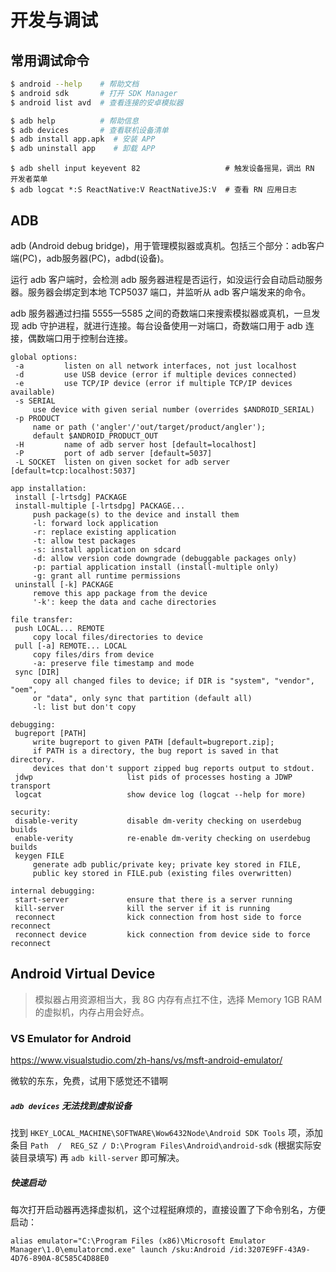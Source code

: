 # 开发与调试

## 常用调试命令

```bash
$ android --help    # 帮助文档
$ android sdk       # 打开 SDK Manager
$ android list avd  # 查看连接的安卓模拟器
```

```bash
$ adb help          # 帮助信息
$ adb devices       # 查看联机设备清单
$ adb install app.apk  # 安装 APP
$ adb uninstall app    # 卸载 APP
```

```
$ adb shell input keyevent 82                   # 触发设备摇晃，调出 RN 开发者菜单
$ adb logcat *:S ReactNative:V ReactNativeJS:V  # 查看 RN 应用日志
```


## ADB

adb (Android debug bridge)，用于管理模拟器或真机。包括三个部分：adb客户端(PC)，adb服务器(PC)，adbd(设备)。

运行 adb 客户端时，会检测 adb 服务器进程是否运行，如没运行会自动启动服务器。服务器会绑定到本地 TCP5037 端口，并监听从 adb 客户端发来的命令。

adb 服务器通过扫描 5555—5585 之间的奇数端口来搜索模拟器或真机，一旦发现 adb 守护进程，就进行连接。每台设备使用一对端口，奇数端口用于 adb 连接，偶数端口用于控制台连接。

```text
global options:
 -a         listen on all network interfaces, not just localhost
 -d         use USB device (error if multiple devices connected)
 -e         use TCP/IP device (error if multiple TCP/IP devices available)
 -s SERIAL
     use device with given serial number (overrides $ANDROID_SERIAL)
 -p PRODUCT
     name or path ('angler'/'out/target/product/angler');
     default $ANDROID_PRODUCT_OUT
 -H         name of adb server host [default=localhost]
 -P         port of adb server [default=5037]
 -L SOCKET  listen on given socket for adb server [default=tcp:localhost:5037]

app installation:
 install [-lrtsdg] PACKAGE
 install-multiple [-lrtsdpg] PACKAGE...
     push package(s) to the device and install them
     -l: forward lock application
     -r: replace existing application
     -t: allow test packages
     -s: install application on sdcard
     -d: allow version code downgrade (debuggable packages only)
     -p: partial application install (install-multiple only)
     -g: grant all runtime permissions
 uninstall [-k] PACKAGE
     remove this app package from the device
     '-k': keep the data and cache directories

file transfer:
 push LOCAL... REMOTE
     copy local files/directories to device
 pull [-a] REMOTE... LOCAL
     copy files/dirs from device
     -a: preserve file timestamp and mode
 sync [DIR]
     copy all changed files to device; if DIR is "system", "vendor", "oem",
     or "data", only sync that partition (default all)
     -l: list but don't copy

debugging:
 bugreport [PATH]
     write bugreport to given PATH [default=bugreport.zip];
     if PATH is a directory, the bug report is saved in that directory.
     devices that don't support zipped bug reports output to stdout.
 jdwp                     list pids of processes hosting a JDWP transport
 logcat                   show device log (logcat --help for more)

security:
 disable-verity           disable dm-verity checking on userdebug builds
 enable-verity            re-enable dm-verity checking on userdebug builds
 keygen FILE
     generate adb public/private key; private key stored in FILE,
     public key stored in FILE.pub (existing files overwritten)

internal debugging:
 start-server             ensure that there is a server running
 kill-server              kill the server if it is running
 reconnect                kick connection from host side to force reconnect
 reconnect device         kick connection from device side to force reconnect
```


## Android Virtual Device

> 模拟器占用资源相当大，我 8G 内存有点扛不住，选择 Memory 1GB RAM 的虚拟机，内存占用会好点。

### VS Emulator for Android

https://www.visualstudio.com/zh-hans/vs/msft-android-emulator/

微软的东东，免费，试用下感觉还不错啊

##### `adb devices` 无法找到虚拟设备

找到 `HKEY_LOCAL_MACHINE\SOFTWARE\Wow6432Node\Android SDK Tools` 项，添加条目 `Path  /  REG_SZ / D:\Program Files\Android\android-sdk` (根据实际安装目录填写) 再 `adb kill-server` 即可解决。

##### 快速启动

每次打开启动器再选择虚拟机，这个过程挺麻烦的，直接设置了下命令别名，方便启动：

```
alias emulator="C:\Program Files (x86)\Microsoft Emulator Manager\1.0\emulatorcmd.exe" launch /sku:Android /id:3207E9FF-43A9-4D76-890A-8C585C4D88E0
```

